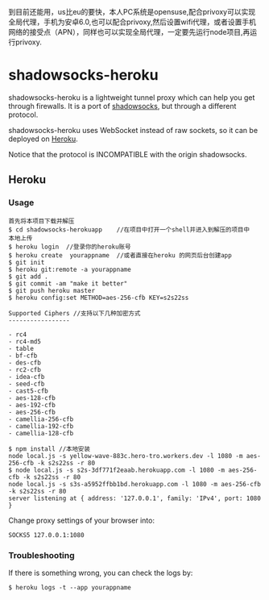 到目前还能用，us比eu的要快，本人PC系统是opensuse,配合privoxy可以实现全局代理，手机为安卓6.0,也可以配合privoxy,然后设置wifi代理，或者设置手机网络的接受点（APN），同样也可以实现全局代理，一定要先运行node项目,再运行privoxy.

shadowsocks-heroku
==================

shadowsocks-heroku is a lightweight tunnel proxy which can help you get through firewalls. It is a port of [shadowsocks](https://github.com/clowwindy/shadowsocks), but through a different protocol.

shadowsocks-heroku uses WebSocket instead of raw sockets, so it can be deployed on [Heroku](https://www.heroku.com/).

Notice that the protocol is INCOMPATIBLE with the origin shadowsocks.

Heroku
------

### Usage

```
首先将本项目下载并解压
$ cd shadowsocks-herokuapp    //在项目中打开一个shell并进入到解压的项目中
本地上传
$ heroku login  //登录你的heroku账号
$ heroku create  yourappname  //或者直接在heroku 的网页后台创建app
$ git init
$ heroku git:remote -a yourappname
$ git add .
$ git commit -am "make it better"
$ git push heroku master
$ heroku config:set METHOD=aes-256-cfb KEY=s2s22ss

Supported Ciphers //支持以下几种加密方式
-----------------

- rc4
- rc4-md5
- table
- bf-cfb
- des-cfb
- rc2-cfb
- idea-cfb
- seed-cfb
- cast5-cfb
- aes-128-cfb
- aes-192-cfb
- aes-256-cfb
- camellia-256-cfb
- camellia-192-cfb
- camellia-128-cfb

$ npm install //本地安装
node local.js -s yellow-wave-883c.hero-tro.workers.dev -l 1080 -m aes-256-cfb -k s2s22ss -r 80
$ node local.js -s s2s-3df771f2eaab.herokuapp.com -l 1080 -m aes-256-cfb -k s2s22ss -r 80
node local.js -s s3s-a5952ffbb1bd.herokuapp.com -l 1080 -m aes-256-cfb -k s2s22ss -r 80
server listening at { address: '127.0.0.1', family: 'IPv4', port: 1080 }
```

Change proxy settings of your browser into:

```
SOCKS5 127.0.0.1:1080
```

### Troubleshooting

If there is something wrong, you can check the logs by:

```
$ heroku logs -t --app yourappname
```

